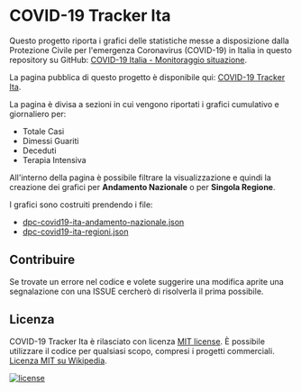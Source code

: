 # COVID-19 Tracker Ita

Questo progetto riporta i grafici delle statistiche messe a disposizione dalla Protezione Civile per l'emergenza Coronavirus (COVID-19) in Italia in questo repository su GitHub: [COVID-19 Italia - Monitoraggio situazione](https://github.com/pcm-dpc/COVID-19).

La pagina pubblica di questo progetto è disponibile qui: [COVID-19 Tracker Ita](https://polilluminato.github.io/covid19trackerita/).

La pagina è divisa a sezioni in cui vengono riportati i grafici cumulativo e giornaliero per:

 - Totale Casi
 - Dimessi Guariti
 - Deceduti
 - Terapia Intensiva

 All'interno della pagina è possibile filtrare la visualizzazione e quindi la creazione dei grafici per **Andamento Nazionale** o per **Singola Regione**.

I grafici sono costruiti prendendo i file:

 - [dpc-covid19-ita-andamento-nazionale.json](https://github.com/pcm-dpc/COVID-19/blob/master/dati-json/dpc-covid19-ita-andamento-nazionale.json)
 - [dpc-covid19-ita-regioni.json](https://raw.githubusercontent.com/pcm-dpc/COVID-19/master/dati-json/dpc-covid19-ita-regioni.json)

## Contribuire

Se trovate un errore nel codice e volete suggerire una modifica aprite una segnalazione con una ISSUE cercherò di risolverla il prima possibile.

## Licenza

COVID-19 Tracker Ita è rilasciato con licenza [MIT license](LICENSE.md). 
È possibile utilizzare il codice per qualsiasi scopo, compresi i progetti commerciali. 
[Licenza MIT su Wikipedia](https://it.wikipedia.org/wiki/Licenza_MIT).

[![license](https://img.shields.io/badge/License-MIT-yellow.svg)](https://opensource.org/licenses/MIT)
